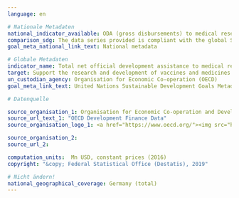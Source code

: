 ```yaml
---
language: en

# Nationale Metadaten
national_indicator_available: ODA (gross disbursements) to medical research and basic health sectors
comparison_sdg: The data series provided is compliant with the global SDG Metadata.
goal_meta_national_link_text: National metadata

# Globale Metadaten
indicator_name: Total net official development assistance to medical research and basic health sectors
target: Support the research and development of vaccines and medicines for the communicable and non-communicable diseases that primarily affect developing countries, provide access to affordable essential medicines and vaccines, in accordance with the Doha Declaration on the TRIPS Agreement and Public Health, which affirms the right of developing countries to use to the full the provisions in the Agreement on Trade-Related Aspects of Intellectual Property Rights regarding flexibilities to protect public health, and, in particular, provide access to medicines for all
un_custodian_agency: Organisation for Economic Co-operation (OECD)
goal_meta_link_text: United Nations Sustainable Development Goals Metadata

# Datenquelle

source_organisation_1: Organisation for Economic Co-operation and Development (OECD)
source_url_text_1: "OECD Development Finance Data"
source_organisation_logo_1: <a href="https://www.oecd.org/"><img src="https://g205sdgs.github.io/sdg-indicators/public/LogosEn/oecd.png" alt="Logo OECD" /></a>

source_organisation_2:
source_url_2:

computation_units:  Mn USD, constant prices (2016)
copyright: "&copy; Federal Statistical Office (Destatis), 2019"

# Nicht ändern!
national_geographical_coverage: Germany (total)
---
```

